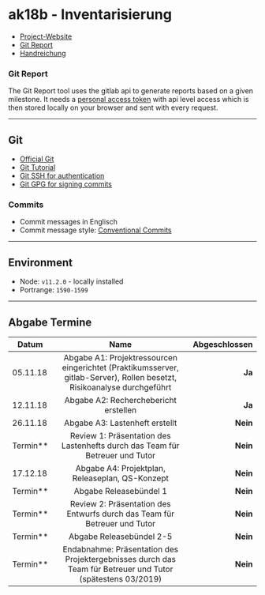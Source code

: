 # ak18b - Inventarisierung

- [Project-Website](http://pcai042.informatik.uni-leipzig.de/~ak18b/jekyll/)
- [Git Report](http://pcai042.informatik.uni-leipzig.de/~ak18b/git-report/)
- [Handreichung](http://pcai042.informatik.uni-leipzig.de/swp/SWP-18/handreichung.pdf)

### Git Report

The Git Report tool uses the gitlab api to generate reports based on
a given milestone. It needs a
[personal access token](https://git.informatik.uni-leipzig.de/profile/personal_access_tokens)
with api level access which is then stored locally on your browser and
sent with every request.

---

## Git

- [Official Git](https://git-scm.com/)
- [Git Tutorial](https://white-gecko.github.io/GitTutorial/)
- [Git SSH for authentication](https://gitlab.com/help/ssh/README)
- [Git GPG for signing commits](https://gitlab.com/help/user/project/repository/gpg_signed_commits/index.md)

### Commits

- Commit messages in Englisch
- Commit message style: [Conventional Commits](https://www.conventionalcommits.org/en/v1.0.0-beta.2/)

---

## Environment

- Node: `v11.2.0` - locally installed
- Portrange: `1590-1599`

---

## Abgabe Termine

| Datum      |                                                          Name                                                           | Abgeschlossen |
| ---------- | :---------------------------------------------------------------------------------------------------------------------: | ------------: |
| 05.11.18   | Abgabe A1: Projektressourcen eingerichtet (Praktikumsserver, gitlab-Server), Rollen besetzt, Risikoanalyse durchgeführt |        **Ja** |
| 12.11.18   |                                          Abgabe A2: Recherchebericht erstellen                                          |        **Ja** |
| 26.11.18   |                                             Abgabe A3: Lastenheft erstellt                                              |      **Nein** |
| Termin\*\* |                      Review 1: Präsentation des Lastenhefts durch das Team für Betreuer und Tutor                       |      **Nein** |
| 17.12.18   |                                     Abgabe A4: Projektplan, Releaseplan, QS-Konzept                                     |      **Nein** |
| Termin\*\* |                                                 Abgabe Releasebündel 1                                                  |      **Nein** |
| Termin\*\* |                        Review 2: Präsentation des Entwurfs durch das Team für Betreuer und Tutor                        |      **Nein** |
| Termin\*\* |                                                Abgabe Releasebündel 2-5                                                 |      **Nein** |
| Termin\*\* |       Endabnahme: Präsentation des Projektergebnisses durch das Team für Betreuer und Tutor (spätestens 03/2019)        |      **Nein** |
